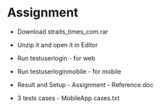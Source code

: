 # Assignment
- Download straits_times_com.rar
- Unzip it and open it in Editor <recommend pycharm>
- Run testuserlogin - for web
- Run testuserloginmobile - for mobile
  
- Result and Setup - Assignment - Reference.doc
- 3 tests cases - MobileApp cases.txt
